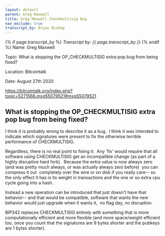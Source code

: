```yaml
---
layout: default
parent: Greg Maxwell
title: Greg Maxwell Checkmultisig Bug
nav_exclude: true
transcript_by: Bryan Bishop
---
```


{% if page.transcript_by %} <i>Transcript by:
{{ page.transcript_by }}</i> {% endif %} Name: Greg Maxwell

Topic: What is stopping the OP_CHECKMULTISIG extra pop bug from being
fixed?

Location: Bitcointalk

Date: August 27th 2020

https://bitcointalk.org/index.php?topic=5271566.msg55079521#msg55079521

## What is stopping the OP_CHECKMULTISIG extra pop bug from being fixed?

I think it is probably wrong to describe it as a bug.  I think it was
intended to indicate which signatures were present to fix the otherwise
terrible performance of CHECKMULTISIG.

Regardless, there is no real point to fixing it:  Any 'fix' would
require that all software using CHECKMULTISIG get an incompatible change
(as part of a highly disruptive hard fork).  Because the extra value is
now always zero (and was pretty much always, or was actually always zero
before)  you can compress it out  completely over the wire or on disk if
you really care-- so the only effect it has is its weight in
transactions and the one or so extra cpu cycle going into a hash.

Instead a new operation can be introduced that just doesn't have that
behavior-- and that would be compatible, software that wants the new
behavior would just upgrade when it wants it,  no flag day, no
disruption.

BIP342 replaces CHECKMULTISIG entirely with something that is more
computationally efficient and more flexible (and more space/weight
efficient too, once you count that the signatures are 9 bytes shorter
and the pubkeys are 1 bytes shorter).
